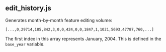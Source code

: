 ## edit_history.js

Generates month-by-month feature editing volume:

```
[...,0,29714,185,842,3,0,0,424,0,0,1847,1,1021,5693,47787,760,...]
```

The first index in this array represents January, 2004. This is defined in the `base_year` variable.
